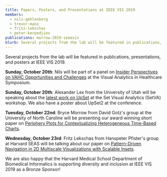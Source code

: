 ```yaml
---
title: Papers, Posters, and Presentations at IEEE VIS 2019
members:
  - nils-gehlenborg
  - trevor-manz
  - fritz-lekschas
  - peter-kerpedjiev
publications: morrow-2019-ieeevis
blurb: Several projects from the lab will be featured in publications, presentations, and posters at IEEE VIS 2019.
---
```

Several projects from the lab will be featured in publications, presentations, and posters at IEEE VIS 2019.

**Sunday, October 20th**: Nils will be part of a panel on [Insider Perspectives on VAHC Opportunities and Challenges](https://visualanalyticshealthcare.org/program.html) at the Visual Analytics in Healthcare Symposium.

**Sunday, October 20th**: Alexander Lex from the University of Utah will be speaking about the [latest work on UpSet](https://github.com/visdesignlab/upset2) at the Set Visual Analytics (SetVA) workshop. We also have a poster about UpSet2 at the conference.

**Tuesday, October 22nd**: Bryce Morrow from David Gotz's group at the University of North Caroline will be presenting our award winning short paper on [Periphery Plots for Contextualizing Heterogeneous Time-Based Charts](/publications/morrow-2019-ieeevis/).

**Wednesday, October 23rd**: Fritz Lekschas from Hanspeter Pfister's group at Harvard SEAS will be talking about our paper on [Pattern-Driven Navigation in 2D Multiscale Visualizations with Scalable Insets](/publications/lekschas-2019-ieeevis/).

We are also happy that the Harvard Medical School Department of Biomedical Informatics is supporting diversity and inclusion at IEEE VIS 2019 as a Bronze Sponsor!
